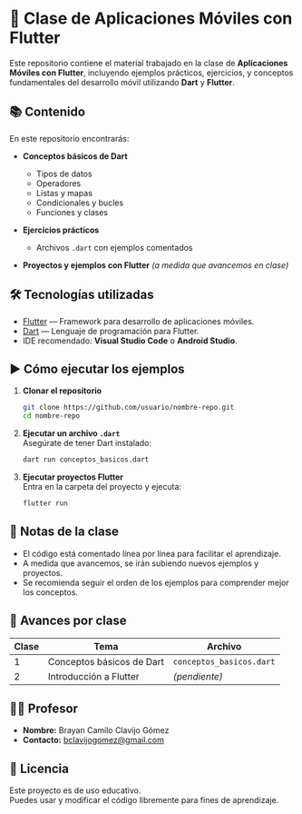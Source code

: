 # 📱 Clase de Aplicaciones Móviles con Flutter

Este repositorio contiene el material trabajado en la clase de **Aplicaciones Móviles con Flutter**, incluyendo ejemplos prácticos, ejercicios, y conceptos fundamentales del desarrollo móvil utilizando **Dart** y **Flutter**.

## 📚 Contenido

En este repositorio encontrarás:

- **Conceptos básicos de Dart**  
  - Tipos de datos  
  - Operadores  
  - Listas y mapas  
  - Condicionales y bucles  
  - Funciones y clases  

- **Ejercicios prácticos**  
  - Archivos `.dart` con ejemplos comentados

- **Proyectos y ejemplos con Flutter** *(a medida que avancemos en clase)*

## 🛠 Tecnologías utilizadas

- [Flutter](https://flutter.dev/) — Framework para desarrollo de aplicaciones móviles.
- [Dart](https://dart.dev/) — Lenguaje de programación para Flutter.
- IDE recomendado: **Visual Studio Code** o **Android Studio**.

## ▶️ Cómo ejecutar los ejemplos

1. **Clonar el repositorio**  
   ```bash
   git clone https://github.com/usuario/nombre-repo.git
   cd nombre-repo
   ```

2. **Ejecutar un archivo `.dart`**  
   Asegúrate de tener Dart instalado:
   ```bash
   dart run conceptos_basicos.dart
   ```

3. **Ejecutar proyectos Flutter**  
   Entra en la carpeta del proyecto y ejecuta:
   ```bash
   flutter run
   ```

## 📌 Notas de la clase

- El código está comentado línea por línea para facilitar el aprendizaje.
- A medida que avancemos, se irán subiendo nuevos ejemplos y proyectos.
- Se recomienda seguir el orden de los ejemplos para comprender mejor los conceptos.

## 📅 Avances por clase

| Clase | Tema                      | Archivo                  |
|-------|---------------------------|--------------------------|
| 1     | Conceptos básicos de Dart | `conceptos_basicos.dart` |
| 2     | Introducción a Flutter    | *(pendiente)*            |

## 👨‍🏫 Profesor

- **Nombre:** Brayan Camilo Clavijo Gómez
- **Contacto:** bclavijogomez@gmail.com

## 📄 Licencia

Este proyecto es de uso educativo.  
Puedes usar y modificar el código libremente para fines de aprendizaje.
